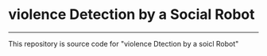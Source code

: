 # violence Detection by a Social Robot

---

This repository is source code for "violence Dtection by a soicl Robot"
